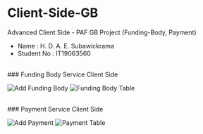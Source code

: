# Client-Side-GB
Advanced Client Side - PAF GB Project (Funding-Body, Payment)
<br />

* Name : H. D. A. E. Subawickrama <br />
* Student No : IT19063560
<br />
### Funding Body Service Client Side <br />

![Add Funding Body](https://user-images.githubusercontent.com/37544078/118240173-4df7ce00-b4b8-11eb-9e48-9b87d42df449.png)
![Funding Body Table](https://user-images.githubusercontent.com/37544078/118240203-57813600-b4b8-11eb-8af5-20924f56cf84.PNG)

<br />
### Payment Service Client Side <br />

![Add Payment](https://user-images.githubusercontent.com/37544078/118240357-8ac3c500-b4b8-11eb-8956-0bc3bf18d394.png)
![Payment Table](https://user-images.githubusercontent.com/37544078/118240372-8f887900-b4b8-11eb-9729-3bcfd2bb63cb.png)

